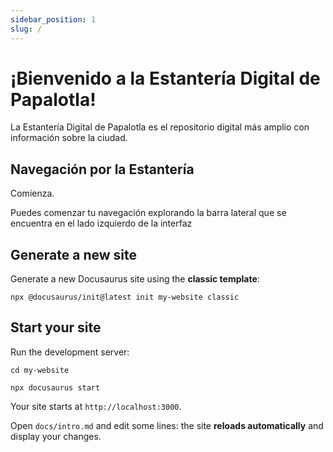 ```yaml
---
sidebar_position: 1
slug: /
---
```


# ¡Bienvenido a la Estantería Digital de Papalotla!

La Estantería Digital de Papalotla es el repositorio digital más amplio con información sobre la ciudad.


## Navegación por la Estantería

Comienza.

Puedes comenzar tu navegación explorando la barra lateral que se encuentra en el lado izquierdo de la interfaz

## Generate a new site

Generate a new Docusaurus site using the **classic template**:

```shell
npx @docusaurus/init@latest init my-website classic
```

## Start your site

Run the development server:

```shell
cd my-website

npx docusaurus start
```

Your site starts at `http://localhost:3000`.

Open `docs/intro.md` and edit some lines: the site **reloads automatically** and display your changes.
